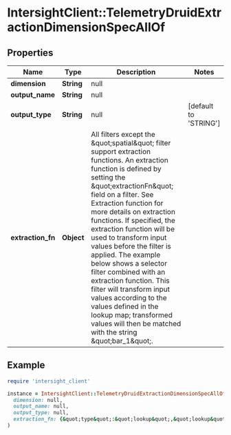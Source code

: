 # IntersightClient::TelemetryDruidExtractionDimensionSpecAllOf

## Properties

| Name | Type | Description | Notes |
| ---- | ---- | ----------- | ----- |
| **dimension** | **String** | null |  |
| **output_name** | **String** | null |  |
| **output_type** | **String** | null | [default to &#39;STRING&#39;] |
| **extraction_fn** | **Object** | All filters except the \&quot;spatial\&quot; filter support extraction functions. An extraction function is defined by setting the \&quot;extractionFn\&quot; field on a filter. See Extraction function for more details on extraction functions. If specified, the extraction function will be used to transform input values before the filter is applied. The example below shows a selector filter combined with an extraction function. This filter will transform input values according to the values defined in the lookup map; transformed values will then be matched with the string \&quot;bar_1\&quot;. |  |

## Example

```ruby
require 'intersight_client'

instance = IntersightClient::TelemetryDruidExtractionDimensionSpecAllOf.new(
  dimension: null,
  output_name: null,
  output_type: null,
  extraction_fn: {&quot;type&quot;:&quot;lookup&quot;,&quot;lookup&quot;:{&quot;type&quot;:&quot;map&quot;,&quot;map&quot;:{&quot;product_1&quot;:&quot;bar_1&quot;,&quot;product_5&quot;:&quot;bar_1&quot;,&quot;product_3&quot;:&quot;bar_1&quot;}}}
)
```

